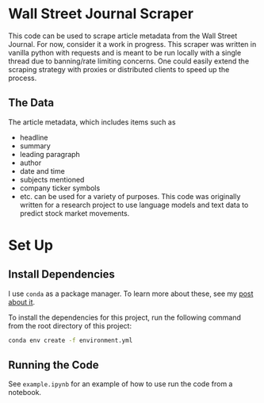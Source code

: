 # Wall Street Journal Scraper

This code can be used to scrape article metadata from the Wall Street Journal. For now, consider it a work in progress.
This scraper was written in vanilla python with requests and is meant to be run locally with a single thread due to banning/rate limiting concerns. One could easily extend the scraping strategy with proxies or distributed clients to speed up the process. 

## The Data
The article metadata, which includes items such as 
 - headline
 - summary
 - leading paragraph
 - author
 - date and time
 - subjects mentioned
 - company ticker symbols
 - etc.
can be used for a variety of purposes. This code was originally written for a research project to use language models and text data to predict stock market movements.

# Set Up

## Install Dependencies
I use `conda` as a package manager. To learn more about these, see my [post about it](https://jwalk.io/projects/how-to-run-my-code).

To install the dependencies for this project, run the following command from the root directory of this project:

```bash
conda env create -f environment.yml
```

## Running the Code

See `example.ipynb` for an example of how to use run the code from a notebook.